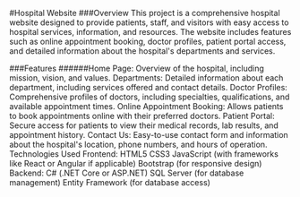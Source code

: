 #Hospital Website
###Overview
This project is a comprehensive hospital website designed to provide patients, staff, and visitors with easy access to hospital services, information, and resources. The website includes features such as online appointment booking, doctor profiles, patient portal access, and detailed information about the hospital's departments and services.

###Features
######Home Page: Overview of the hospital, including mission, vision, and values.
Departments: Detailed information about each department, including services offered and contact details.
Doctor Profiles: Comprehensive profiles of doctors, including specialties, qualifications, and available appointment times.
Online Appointment Booking: Allows patients to book appointments online with their preferred doctors.
Patient Portal: Secure access for patients to view their medical records, lab results, and appointment history.
Contact Us: Easy-to-use contact form and information about the hospital's location, phone numbers, and hours of operation.
Technologies Used
Frontend:
HTML5
CSS3
JavaScript (with frameworks like React or Angular if applicable)
Bootstrap (for responsive design)
Backend:
C# (.NET Core or ASP.NET)
SQL Server (for database management)
Entity Framework (for database access)
